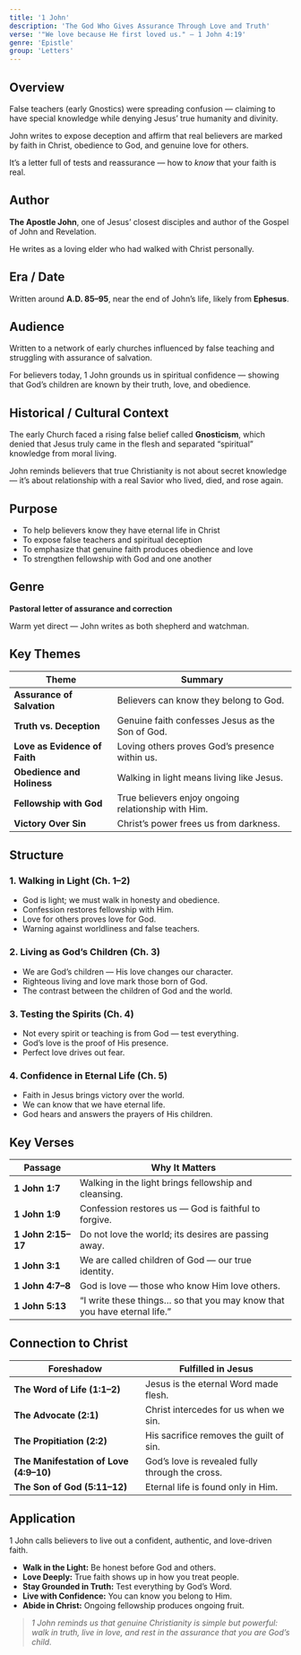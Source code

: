 ```yaml
---
title: '1 John'
description: 'The God Who Gives Assurance Through Love and Truth'
verse: '"We love because He first loved us." — 1 John 4:19'
genre: 'Epistle'
group: 'Letters'
---
```


## Overview

False teachers (early Gnostics) were spreading confusion — claiming to have special knowledge while denying Jesus’ true humanity and divinity.

John writes to expose deception and affirm that real believers are marked by faith in Christ, obedience to God, and genuine love for others.

It’s a letter full of tests and reassurance — how to *know* that your faith is real.

## Author

**The Apostle John**, one of Jesus’ closest disciples and author of the Gospel of John and Revelation.

He writes as a loving elder who had walked with Christ personally.

## Era / Date

Written around **A.D. 85–95**, near the end of John’s life, likely from **Ephesus**.

## Audience

Written to a network of early churches influenced by false teaching and struggling with assurance of salvation.

For believers today, 1 John grounds us in spiritual confidence — showing that God’s children are known by their truth, love, and obedience.

## Historical / Cultural Context

The early Church faced a rising false belief called **Gnosticism**, which denied that Jesus truly came in the flesh and separated “spiritual” knowledge from moral living.

John reminds believers that true Christianity is not about secret knowledge — it’s about relationship with a real Savior who lived, died, and rose again.

## Purpose
- To help believers know they have eternal life in Christ
- To expose false teachers and spiritual deception
- To emphasize that genuine faith produces obedience and love
- To strengthen fellowship with God and one another


## Genre

**Pastoral letter of assurance and correction**

Warm yet direct — John writes as both shepherd and watchman.

## Key Themes


| Theme | Summary |
|-------|----------|
| **Assurance of Salvation** | Believers can know they belong to God. |
| **Truth vs. Deception** | Genuine faith confesses Jesus as the Son of God. |
| **Love as Evidence of Faith** | Loving others proves God’s presence within us. |
| **Obedience and Holiness** | Walking in light means living like Jesus. |
| **Fellowship with God** | True believers enjoy ongoing relationship with Him. |
| **Victory Over Sin** | Christ’s power frees us from darkness. |

## Structure


### 1. Walking in Light (Ch. 1–2)
- God is light; we must walk in honesty and obedience.
- Confession restores fellowship with Him.
- Love for others proves love for God.
- Warning against worldliness and false teachers.


### 2. Living as God’s Children (Ch. 3)
- We are God’s children — His love changes our character.
- Righteous living and love mark those born of God.
- The contrast between the children of God and the world.


### 3. Testing the Spirits (Ch. 4)
- Not every spirit or teaching is from God — test everything.
- God’s love is the proof of His presence.
- Perfect love drives out fear.


### 4. Confidence in Eternal Life (Ch. 5)
- Faith in Jesus brings victory over the world.
- We can know that we have eternal life.
- God hears and answers the prayers of His children.


## Key Verses


| Passage | Why It Matters |
|----------|----------------|
| **1 John 1:7** | Walking in the light brings fellowship and cleansing. |
| **1 John 1:9** | Confession restores us — God is faithful to forgive. |
| **1 John 2:15–17** | Do not love the world; its desires are passing away. |
| **1 John 3:1** | We are called children of God — our true identity. |
| **1 John 4:7–8** | God is love — those who know Him love others. |
| **1 John 5:13** | “I write these things… so that you may know that you have eternal life.” |

## Connection to Christ


| Foreshadow | Fulfilled in Jesus |
|-------------|-------------------|
| **The Word of Life (1:1–2)** | Jesus is the eternal Word made flesh. |
| **The Advocate (2:1)** | Christ intercedes for us when we sin. |
| **The Propitiation (2:2)** | His sacrifice removes the guilt of sin. |
| **The Manifestation of Love (4:9–10)** | God’s love is revealed fully through the cross. |
| **The Son of God (5:11–12)** | Eternal life is found only in Him. |

## Application

1 John calls believers to live out a confident, authentic, and love-driven faith.
- **Walk in the Light:** Be honest before God and others.
- **Love Deeply:** True faith shows up in how you treat people.
- **Stay Grounded in Truth:** Test everything by God’s Word.
- **Live with Confidence:** You can know you belong to Him.
- **Abide in Christ:** Ongoing fellowship produces ongoing fruit.


> *1 John reminds us that genuine Christianity is simple but powerful: walk in truth, live in love, and rest in the assurance that you are God’s child.*
